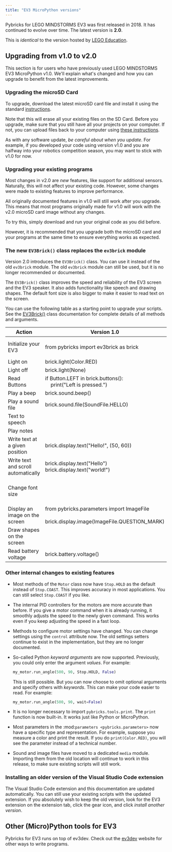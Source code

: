 ```yaml
---
title: "EV3 MicroPython versions"
---
```


Pybricks for LEGO MINDSTORMS EV3 was first released in 2018. It has continued
to evolve over time. The latest version is **2.0**.

This is *identical* to the version hosted by [LEGO Education][le-ev3].

## Upgrading from v1.0 to v2.0


This section is for users who have previously used LEGO MINDSTORMS EV3
MicroPython v1.0. We'll explain what's changed and how you can upgrade to
benefit from the latest improvements.

### Upgrading the microSD Card


To upgrade, download the latest microSD card file and install it using the
standard [instructions](/install/mindstorms-ev3/installation/).

Note that this will erase all your existing files on the SD Card. Before you
upgrade, make sure that you still have all your projects on your computer.
If not, you can upload files back to your computer using
[these instructions](/install/mindstorms-ev3/running-programs#managing-files-on-the-ev3-brick).

As with any software update, *be careful about when you update*. For example,
if you developed your code using version v1.0 and you are halfway into your
robotics competition season, you may want to stick with v1.0 for now.


### Upgrading your existing programs


Most changes in v2.0 are *new* features, like support for additional sensors.
Naturally, this will not affect your existing code.
However, some changes were made to existing features to improve performance.

All originally documented features in v1.0 will still work after you upgrade.
This means that most programs originally made for v1.0 will work with the v2.0
microSD card image without any changes.

To try this, simply download and run your original code as you did before.

However, it is recommended that you upgrade both the microSD card and your
programs at the same time to ensure everything works as expected.

### The new `EV3Brick()` class replaces the `ev3brick` module


Version 2.0 introduces the ``EV3Brick()`` class.
You can use it instead of the old  ``ev3brick`` module. The old ``ev3brick``
module can still be used, but it is no longer recommended or documented.

The ``EV3Brick()`` class improves the speed and
reliability of the EV3 screen and the EV3 speaker. It also adds functionality
like speech and drawing shapes. The default
font size is also bigger to make it easier to read text on the screen.

You can use
the following table as a starting point to upgrade your scripts. See the
[EV3Brick()](https://docs.pybricks.com/en/latest/hubs/ev3brick.html)
class documentation for
complete details of all methods and arguments.

| Action                              | Version 1.0                                                                                      | Version 2.0                                                                                                                      |
|-------------------------------------|--------------------------------------------------------------------------------------------------|----------------------------------------------------------------------------------------------------------------------------------|
| Initialize your EV3                 | from pybricks import ev3brick as brick                                                           | from pybricks.hubs import EV3Brick<br /><br />ev3 = EV3Brick()                                                                   |
| Light on                            | brick.light(Color.RED)                                                                           | ev3.light.on(Color.RED)                                                                                                          |
| Light off                           | brick.light(None)                                                                                | ev3.light.off()                                                                                                                  |
| Read Buttons                        | if Button.LEFT in brick.buttons():<br />&nbsp;&nbsp;&nbsp;&nbsp;print("Left is pressed.")        | if Button.LEFT in ev3.buttons.pressed():<br />&nbsp;&nbsp;&nbsp;&nbsp;print("Left is pressed.")                                  |
| Play a beep                         | brick.sound.beep()                                                                               | ev3.speaker.beep()                                                                                                               |
| Play a sound file                   | brick.sound.file(SoundFile.HELLO)                                                                | ev3.speaker.play_file(SoundFile.HELLO)                                                                                           |
| Text to speech                      |                                                                                                  | ev3.speaker.say("I can say anything!")                                                                                           |
| Play notes                          |                                                                                                  | ev3.speaker.play_notes(['C4/4', 'G4/4'])                                                                                         |
| Write text at a given position      | brick.display.text("Hello!", (50, 60))                                                           | ev3.screen.draw_text(50, 60, "Hello!")                                                                                           |
| Write text and scroll automatically | brick.display.text("Hello")<br />brick.display.text("world!")                                    | ev3.screen.print("Hello")<br />ev3.screen.print("world!")                                                                        |
| Change font size                    |                                                                                                  | from pybricks.media.ev3dev import Font<br /><br />big_font = Font(size=24)<br />ev3.screen.set_font(big_font)                    |
| Display an image on the screen      | from pybricks.parameters import ImageFile<br /><br />brick.display.image(ImageFile.QUESTION_MARK)| from pybricks.media.ev3dev import ImageFile<br /><br />ev3.screen.load_image(ImageFile.Question_MARK)                            |
| Draw shapes on the screen           |                                                                                                  | ev3.screen.draw_line(30, 30, 30, 100)<br />ev3.screen.draw_box(50, 30, 90, 60)<br />ev3.screen.draw_circle(70, 90, 20, fill=True)|
| Read battery voltage                | brick.battery.voltage()                                                                          | ev3.battery.voltage()                                                                                                            |

### Other internal changes to existing features


- Most methods of the ``Motor`` class now
  have ``Stop.HOLD`` as the default instead of ``Stop.COAST``. This improves
  accuracy in most applications. You can still select ``Stop.COAST`` if you
  like.
- The internal PID controllers for the motors are more accurate than before.
  If you give a motor command when it is already running, it smoothly adjusts
  the speed to the newly given command. This works even if you keep
  adjusting the speed in a fast loop.
- Methods to configure motor settings have changed. You can change settings
  using the ``control`` attribute now. The old settings setters
  continue to exist in the implementation, but they are no longer documented.
- So-called Python *keyword arguments* are now supported. Previously, you
  could only enter the argument *values*. For example:
  ```python
  my_motor.run_angle(500, 90, Stop.HOLD, False)
  ```
  This is still possible. But you can now choose to omit optional arguments
  and specify others with *keywords*. This can make your code easier to read.
  For example:

  ```python
  my_motor.run_angle(500, 90, wait=False)
  ```
- It is no longer necessary to import ``pybricks.tools.print``. The ``print``
  function is now built-in. It works just like Python or MicroPython.
- Most parameters in the :mod:`parameters <pybricks.parameters>` now have a
  specific type and representation. For example, suppose you measure a color
  and print the result. If you do ``print(Color.RED)``, you will see the
  parameter instead of a technical number.
- Sound and image files have moved to a dedicated ``media`` module.
  Importing them from the old location will continue to work in this release,
  to make sure existing scripts will still work.

### Installing an older version of the Visual Studio Code extension

The Visual Studio Code extension and this documentation are updated
automatically. You can still use your existing scripts with the updated
extension. If you absolutely wish to keep the old version, look for the EV3
extension on the extension tab, click the gear icon, and
click *install another version*.

[le-ev3]: https://education.lego.com/en-us/product-resources/mindstorms-ev3/teacher-resources/python-for-ev3

## Other (Micro)Python tools for EV3

Pybricks for EV3 runs on top of ev3dev. Check out the
[ev3dev](http://ev3dev.org/) website for other ways to write programs.
